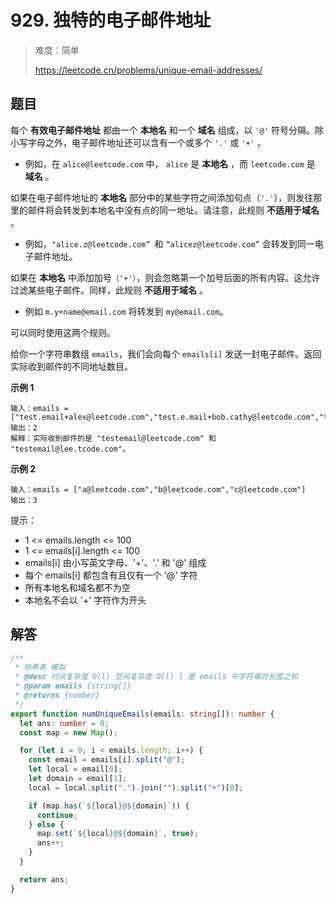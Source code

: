 # 929. 独特的电子邮件地址

> 难度：简单
>
> https://leetcode.cn/problems/unique-email-addresses/

## 题目

每个 **有效电子邮件地址** 都由一个 **本地名** 和一个 **域名** 组成，以 `'@'` 符号分隔。除小写字母之外，电子邮件地址还可以含有一个或多个 `'.'` 或 `'+'` 。

- 例如，在 `alice@leetcode.com` 中， `alice` 是 **本地名** ，而 `leetcode.com` 是 **域名** 。

如果在电子邮件地址的 **本地名** 部分中的某些字符之间添加句点（`'.'`），则发往那里的邮件将会转发到本地名中没有点的同一地址。请注意，此规则 **不适用于域名** 。

- 例如，`"alice.z@leetcode.com” `和 `“alicez@leetcode.com”` 会转发到同一电子邮件地址。

如果在 **本地名** 中添加加号`（'+'）`，则会忽略第一个加号后面的所有内容。这允许过滤某些电子邮件。同样，此规则 **不适用于域名** 。

- 例如 `m.y+name@email.com` 将转发到 `my@email.com`。

可以同时使用这两个规则。

给你一个字符串数组 `emails`，我们会向每个 `emails[i]` 发送一封电子邮件。返回实际收到邮件的不同地址数目。

**示例 1**

```
输入：emails = ["test.email+alex@leetcode.com","test.e.mail+bob.cathy@leetcode.com","testemail+david@lee.tcode.com"]
输出：2
解释：实际收到邮件的是 "testemail@leetcode.com" 和 "testemail@lee.tcode.com"。
```

**示例 2**

```
输入：emails = ["a@leetcode.com","b@leetcode.com","c@leetcode.com"]
输出：3
```

提示：

- 1 <= emails.length <= 100
- 1 <= emails[i].length <= 100
- emails[i] 由小写英文字母、'+'、'.' 和 '@' 组成
- 每个 emails[i] 都包含有且仅有一个 '@' 字符
- 所有本地名和域名都不为空
- 本地名不会以 '+' 字符作为开头

## 解答

```typescript
/**
 * 哈希表 模拟
 * @desc 时间复杂度 O(l) 空间复杂度 O(l) l 是 emails 中字符串的长度之和
 * @param emails {string[]}
 * @returns {number}
 */
export function numUniqueEmails(emails: string[]): number {
  let ans: number = 0;
  const map = new Map();

  for (let i = 0; i < emails.length; i++) {
    const email = emails[i].split("@");
    let local = email[0];
    let domain = email[1];
    local = local.split(".").join("").split("+")[0];

    if (map.has(`${local}@${domain}`)) {
      continue;
    } else {
      map.set(`${local}@${domain}`, true);
      ans++;
    }
  }

  return ans;
}
```
